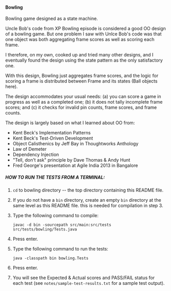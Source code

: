 #### Bowling

Bowling game designed as a state machine.

Uncle Bob's code from XP Bowling episode is considered a good OO design of a 
bowling game. But one problem I saw with Unlce Bob's code was that one object 
was both aggregating frame scores as well as scoring each frame.

I therefore, on my own, cooked up and tried many other designs, and I eventually 
found the design using the state pattern as the only satisfactory one.

With this design, Bowling just aggregates frame scores, and the logic for 
scoring a frame is distributed between Frame and its states (Ball objects here).

The design accommodates your usual needs: (a) you can score a game in progress 
as well as a completed one; (b) it does not tally incomplete frame scores; and 
(c) it checks for invalid pin counts, frame scores, and frame counts.

The design is largely based on what I learned about OO from:

- Kent Beck's Implementation Patterns
- Kent Beck's Test-Driven Development
- Object Calisthenics by Jeff Bay in Thoughtworks Anthology
- Law of Demeter
- Dependency Injection
- "Tell, don't ask" principle by Dave Thomas & Andy Hunt
- Fred George's presentation at Agile India 2013 in Bangalore


##### HOW TO RUN THE TESTS FROM A TERMINAL:

1. `cd` to bowling directory -- the top directory containing this README file.
2. If you do not have a `bin` directory, create an empty `bin` directory at the 
   same level as this README file. this is needed for compilation in step 3.
3. Type the following command to compile:

     ````
     javac -d bin -sourcepath src/main:src/tests  src/tests/bowling/Tests.java

4. Press enter.
5. Type the following command to run the tests:

     ````
     java -classpath bin bowling.Tests

6. Press enter.
7. You will see the Expected & Actual scores and PASS/FAIL status for each test 
   (see `notes/sample-test-results.txt` for a sample test output).

